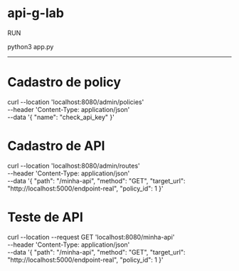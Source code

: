 # api-g-lab

RUN

python3 app.py


---------------

# Cadastro de policy

curl --location 'localhost:8080/admin/policies' \
--header 'Content-Type: application/json' \
--data '{
  "name": "check_api_key"
}'


# Cadastro de API

curl --location 'localhost:8080/admin/routes' \
--header 'Content-Type: application/json' \
--data '{
  "path": "/minha-api",
  "method": "GET",
  "target_url": "http://localhost:5000/endpoint-real",
  "policy_id": 1
}'


# Teste de API

curl --location --request GET 'localhost:8080/minha-api' \
--header 'Content-Type: application/json' \
--data '{
  "path": "/minha-api",
  "method": "GET",
  "target_url": "http://localhost:5000/endpoint-real",
  "policy_id": 1
}'
